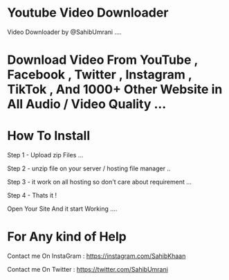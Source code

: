 # Youtube Video Downloader 

Video Downloader by  @SahibUmrani ....

# Download Video From YouTube , Facebook , Twitter , Instagram , TikTok , And  1000+ Other Website in All Audio / Video Quality ...

# How To Install 

Step 1 - Upload zip Files ...

Step 2 - unzip file on your server / hosting file manager ..

Step 3 - it work on all hosting so don't care about requirement ...

Step 4 - Thats it !

Open Your Site And it start Working ....


# For Any kind of Help 

Contact me On InstaGram  : https://instagram.com/SahibKhaan

Contact me On Twitter   : https://twitter.com/SahibUmrani
